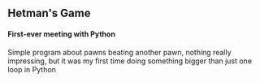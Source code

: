 ## Hetman's Game
#### First-ever meeting with Python

Simple program about pawns beating another pawn, nothing really impressing, but it was my first time doing something bigger than just one loop in Python
